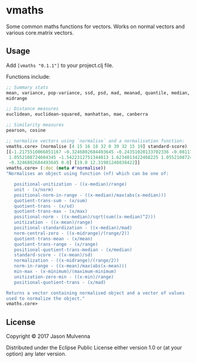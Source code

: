# vmaths


Some common maths functions for vectors. Works on normal vectors and various core.matrix vectors.

## Usage

Add `[vmaths "0.1.1"]` to your project.clj file.

Functions include:

```clj
;; Summary stats
mean, variance, pop-variance, ssd, psd, mad, meanad, quantile, median, mode, vrange,
midrange

;; Distance measures
euclidean, euclidean-squared, manhattan, mae, canberra

;; Similarity measures
pearson, cosine

;; normalise vectors using `normalise` and a normalisation function:
vmaths.core> (normalise [4 15 16 18 32 0 39 32 15 19] standard-score)
[[-1.2175510066851167 -0.3246802684493645 -0.24351020133702336 -0.08117006711234112
 1.0552108724604345 -1.5422312751344813 1.6234013422468225 1.0552108724604345
 -0.3246802684493645 0.0] [19.0 12.31981240838422]]
vmaths.core> (:doc (meta #'normalise))
"Normalises an object using function (nf) which can be one of:

   positional-unitization - ((x-median)/range)
   unit - (x/norm)
   positional-norm-in-range - ((x-median)/max(abs(x-median)))
   quotient-trans-sum - (x/sum)
   quotient-trans - (x/sd)
   quotient-trans-max - (x/max)
   positional-norm - ((x-median)/sqrt(sum((x-median)^2)))
   unitization - ((x-mean)/range)
   positional-standardization - ((x-median)/mad)
   norm-central-zero - ((x-midrange)/(range/2))
   quotient-trans-mean - (x/mean)
   quotient-trans-range - (x/range)
   positional-quotient-trans-median - (x/median)
   standard-score - ((x-mean)/sd)
   normalization - ((x-midrange)/(range/2))
   norm-in-range - ((x-mean)/max(abs(x-mean)))
   min-max - (x-minimum)/(maximum-minimum)
   unitization-zero-min - ((x-min)/range)
   positional-quotient-trans - (x/mad)

Returns a vector containing normalised object and a vector of values
used to normalize the object."
vmaths.core>
```

## License

Copyright © 2017 Jason Mulvenna

Distributed under the Eclipse Public License either version 1.0 or (at
your option) any later version.
